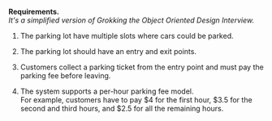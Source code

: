 **Requirements.**<br>
*It's a simplified version of Grokking the Object Oriented Design Interview.*

1. The parking lot have multiple slots where cars could be parked.

2. The parking lot should have an entry and exit points.

3. Customers collect a parking ticket from the entry point and must pay the parking fee before leaving.

4. The system supports a per-hour parking fee model. <br>
For example, customers have to pay $4 for the first hour, $3.5 for the second and third hours, and $2.5 for all the remaining hours.
